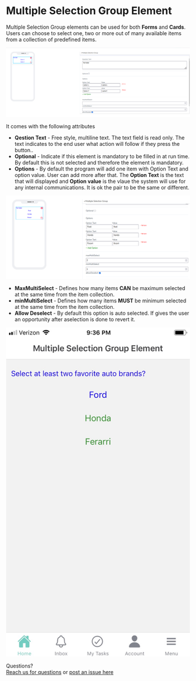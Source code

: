 # Multiple Selection Group Element

Multiple Selection Group elements can be used for both **Forms** and **Cards**. Users can choose to select one, two or more out of many available items from a collection of predefined items.

![image1](../../../../images/cards/elements/multiple-selection-group/multiple-selection-group1.png)

It comes with the following attributes


- **Qestion Text** - Free style, multiline text. The text field is read only. The text indicates to the end user what action will follow if they press the button..
- **Optional** - Indicate if this element is mandatory to be filled in at run time. By default this is not selected and therefore the element is mandatory. 
- **Options** - By default the program will add one item with Option Text and option value. User can add more after that. The **Option Text** is the text that will displayed and **Option value** is the vlaue the system will use for any internal communications. It is ok the pair to be the same or different. 

![image1](../../../../images/cards/elements/multiple-selection-group/multiple-selection-group2.png)

- **MaxMultiSelect** - Defines how many items **CAN** be maximum selected at the same time from the item collection.
- **minMultiSelect** - Defines how many items **MUST** be minimum selected at the same time from the item collection.
- **Allow Deselect** - By default this option is auto selected. If gives the user an opportunity after  aselection is done to revert it.  

![image3](../../../../images/cards/elements/multiple-selection-group/multiple-selection-group3.jpg)

Questions? <br>  <a href="https://www.acenji.com/contact" target="_blank" rel="noopener">Reach us for questions</a>   or <a href="https://github.com/acenji/acenji-help/issues" target="_blank" rel="noopener">post an issue here</a> 












